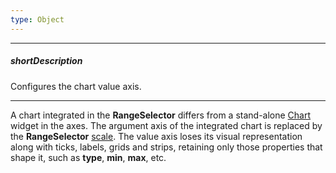 ```yaml
---
type: Object
---
```

---
##### shortDescription
Configures the chart value axis.

---
A chart integrated in the **RangeSelector** differs from a stand-alone [Chart](/api-reference/20%20Data%20Visualization%20Widgets/dxChart '/Documentation/ApiReference/Data_Visualization_Widgets/dxChart/') widget in the axes. The argument axis of the integrated chart is replaced by the **RangeSelector** [scale](/api-reference/20%20Data%20Visualization%20Widgets/dxRangeSelector/1%20Configuration/scale '/Documentation/ApiReference/Data_Visualization_Widgets/dxRangeSelector/Configuration/scale/'). The value axis loses its visual representation along with ticks, labels, grids and strips, retaining only those properties that shape it, such as **type**, **min**, **max**, etc.
